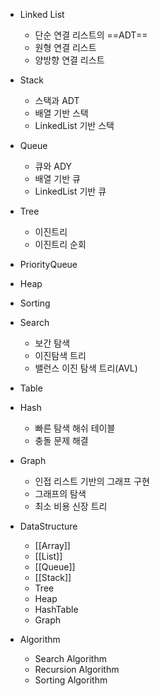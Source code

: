 - Linked List	
	- 단순 연결 리스트의 ==ADT==
	- 원형 연결 리스트
	- 양방향 연결 리스트
- Stack
	- 스택과 ADT
	- 배열 기반 스택
	- LinkedList 기반 스택
- Queue
	- 큐와 ADY
	- 배열 기반 큐
	- LinkedList 기반 큐
- Tree
	- 이진트리
	- 이진트리 순회
- PriorityQueue
- Heap
- Sorting
- Search
	- 보간 탐색
	- 이진탐색 트리
	- 밸런스 이진 탐색 트리(AVL)
- Table
- Hash
	- 빠른 탐색 해쉬 테이블
	- 충돌 문제 해결
- Graph
	- 인접 리스트 기반의 그래프 구현
	- 그래프의 탐색
	- 최소 비용 신장 트리

- DataStructure
	- [[Array]]
	- [[List]]
	- [[Queue]]
	- [[Stack]]
	- Tree
	- Heap
	- HashTable
	- Graph
- Algorithm
	- Search Algorithm
	- Recursion Algorithm
	- Sorting Algorithm